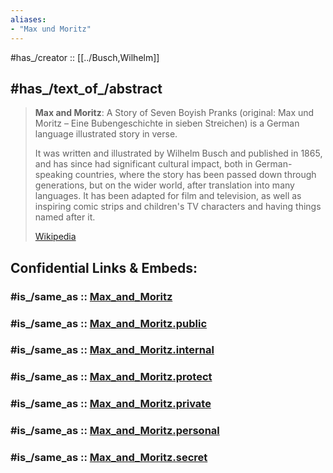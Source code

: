 ```yaml
---
aliases:
- "Max und Moritz"
---
```


#has_/creator :: [[../Busch,Wilhelm]] 

## #has_/text_of_/abstract 

> **Max and Moritz**: A Story of Seven Boyish Pranks 
> (original: Max und Moritz – Eine Bubengeschichte in sieben Streichen) 
> is a German language illustrated story in verse. 
> 
> It was written and illustrated by Wilhelm Busch and published in 1865, 
> and has since had significant cultural impact, 
> both in German-speaking countries, where the story has been passed down through generations, 
> but on the wider world, after translation into many languages. 
> It has been adapted for film and television, 
> as well as inspiring comic strips and children's TV characters 
> and having things named after it.
>
> [Wikipedia](https://en.wikipedia.org/wiki/Max%20and%20Moritz)


## Confidential Links & Embeds: 

### #is_/same_as :: [Max_and_Moritz](/_Standards/Society/Communication/Media/Book/Author/Busch,Wilhelm/Max_and_Moritz.md) 

### #is_/same_as :: [Max_and_Moritz.public](/_public/Society/Communication/Media/Book/Author/Busch,Wilhelm/Max_and_Moritz.public.md) 

### #is_/same_as :: [Max_and_Moritz.internal](/_internal/Society/Communication/Media/Book/Author/Busch,Wilhelm/Max_and_Moritz.internal.md) 

### #is_/same_as :: [Max_and_Moritz.protect](/_protect/Society/Communication/Media/Book/Author/Busch,Wilhelm/Max_and_Moritz.protect.md) 

### #is_/same_as :: [Max_and_Moritz.private](/_private/Society/Communication/Media/Book/Author/Busch,Wilhelm/Max_and_Moritz.private.md) 

### #is_/same_as :: [Max_and_Moritz.personal](/_personal/Society/Communication/Media/Book/Author/Busch,Wilhelm/Max_and_Moritz.personal.md) 

### #is_/same_as :: [Max_and_Moritz.secret](/_secret/Society/Communication/Media/Book/Author/Busch,Wilhelm/Max_and_Moritz.secret.md)

